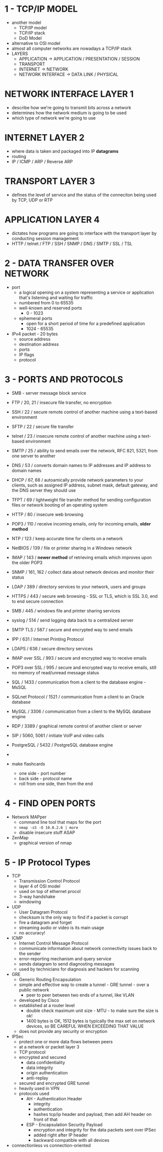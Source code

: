 # 1 - TCP/IP MODEL

- another model
  - TCP/IP model
  - TCP/IP stack
  - DoD Model
- alternative to OSI model
- almost all computer networks are nowadays a TCP/IP stack
- LAYERS
  - APPLICATION -> APPLICATION / PRESENTATION / SESSION
  - TRANSPORT
  - INTERNET -> NETWORK
  - NETWORK INTERFACE -> DATA LINK / PHYSICAL

# NETWORK INTERFACE LAYER 1

- describe how we're going to transmit bits across a network
- determines how the network medium is going to be used
- which type of network we're going to use

# INTERNET LAYER 2

- where data is taken and packaged into IP **datagrams**
- routing
- IP / ICMP / ARP / Reverse ARP

# TRANSPORT LAYER 3

- defines the level of service and the status of the conneciton being used by TCP, UDP or RTP

# APPLICATION LAYER 4

- dictates how programs are going to interface with the transport layer by conducting session management
- HTTP / telnet / FTP / SSH / SNMP / DNS / SMTP / SSL / TSL

# 2 - DATA TRANSFER OVER NETWORK

- port
  - a logical opening on a system representing a service or application that's listening and waiting for traffic
  - numbered from 0 to 65535
  - well-known and reserved ports
    - 0 - 1023
  - ephemeral ports
    - open for a short period of time for a predefined application
    - 1024 - 65535
- IPv4 packet - 20 bytes
  - source address
  - destination address
  - ports
  - IP flags
  - protocol

# 3 - PORTS AND PROTOCOLS

- SMB - server message block service
- FTP / 20, 21 / insecure file transfer, no encryption
- SSH / 22 / secure remote control of another machine using a text-based environment
- SFTP / 22 / secure file transfer
- telnet / 23 / insecure remote control of another machine using a text-based environment
- SMTP / 25 / ability to send emails over the network, RFC 821, 5321, from one server to another
- DNS / 53 / converts domain names to IP addresses and IP address to domain names
- DHCP / 67, 68 / autoamically provide network parameters to your clients, such as assigned IP address, subnet mask, default gateway, and the DNS server they should use
- TFPT / 69 / lightweight file transfer method for sending configuration files or network booting of an operating system
- HTTP / 80 / insecure web browsing
- POP3 / 110 / receive incoming emails, only for incoming emails, **older method**
- NTP / 123 / keep accurate time for clients on a network
- NetBIOS / 139 / file or printer sharing in a Windows network
- IMAP / 143 / **newer method** of retrieving emails which improves upon the older POP3
- SNMP / 161, 162 / collect data about network devices and monitor their status
- LDAP / 389 / directory services to your network, users and groups
- HTTPS / 443 / secure web browsing - SSL or TLS, which is SSL 3.0, end to end secure connection
- SMB / 445 / windows file and printer sharing services
- syslog / 514 / send logging data back to a centralized server
- SMTP TLS / 587 / secure and encrypted way to send emails
- IPP / 631 / Internet Printing Protocol
- LDAPS / 636 / secure directory services
- IMAP over SSL / 993 / secure and encrypted way to receive emails
- POP3 over SSL / 995 / secure and encrypted way to receive emails, still no memory of read/unread message status
- SQL / 1433 / communication from a client to the database engine - MsSQL
- SQLnet Protocol / 1521 / communication from a client to an Oracle database
- MySQL / 3306 / communication from a client to the MySQL database engine
- RDP / 3389 / graphical remote control of another client or server
- SIP / 5060, 5061 / initiate VoIP and video calls
- PostgreSQL / 5432 / PostgreSQL database engine
-

- make flashcards
  - one side - port number
  - back side - protocol name
  - roll from one side, then from the end

# 4 - FIND OPEN PORTS

- Network MAPper
  - command line tool that maps for the port
  - `nmap -sS -O 10.0.2.6 | more`
  - disable insecure stuff ASAP
- ZenMap
  - graphical version of nmap

# 5 - IP Protocol Types

- TCP
  - Transmission Control Protocol
  - layer 4 of OSI model
  - used on top of ethernet procol
  - 3-way handshake
  - windowing
- UDP
  - User Datagram Protocol
  - checksum is the only way to find if a packet is corrupt
  - fire a datagram and forget
  - streaming audio or video is its main usage
  - no accuracy!
- ICMP
  - Internet Control Message Protocol
  - communicate information about network connectivity issues back to the sender
  - error-reporting mechanism and query service
  - sends datagram to send diagnosting messages
  - used by technicians for diagnosis and hackers for scanning
- GRE
  - Generic Routing Encapsulation
  - simple and effective way to create a tunnel - GRE tunnel - over a public network
    - peer to peer between two ends of a tunnel, like VLAN
  - developed by Cisco
  - established at a router level
    - double check maximum unit size - MTU - to make sure the size is ok!
    - 1400 bytes is OK, 1512 bytes is typically the max set on network devices, so BE CAREFUL WHEN EXCEEDING THAT VALUE
  - does not provide any security or encryption
- IPSec
  - protect one or more data flows between peers
  - at a network or packet layer 3
  - TCP protocol
  - encrypted and secured
    - data confidentiality
    - data integrity
    - origin authentication
    - anti-replay
  - secured and encrypted GRE tunnel
  - heavily used in VPN
  - protocols used
    - AH - Authentication Header
      - integrity
      - authentication
      - hashes tcp/ip header and payload, then add AH header on front of that
    - ESP - Encapsulation Security Payload
      - encryption and integrity for the data packets sent over IPSec
      - added right after IP header
      - backward compatible with all devices
- connectionless vs connection-oriented
